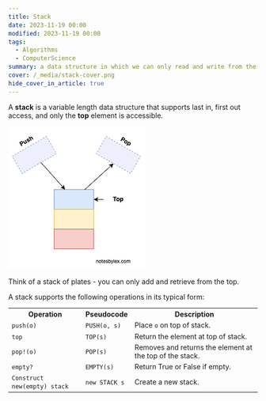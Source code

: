 ```yaml
---
title: Stack
date: 2023-11-19 00:00
modified: 2023-11-19 00:00
tags:
  - Algorithms
  - ComputerScience
summary: a data structure in which we can only read and write from the top
cover: /_media/stack-cover.png
hide_cover_in_article: true
---
```


A **stack** is a variable length data structure that supports last in, first out access, and only the **top** element is accessible.

![Diagram of a Stack](../_media/stack-diagram.png)

Think of a stack of plates - you can only add and retrieve from the top.

A stack supports the following operations in its typical form:

<table class="table-border">
    <tr>
        <th>Operation</th>
        <th>Pseudocode</th>
        <th>Description</th>
    </tr>
    <tr>
        <td><code>push(o)</code></td>
        <td><code>PUSH(o, s)</code></td>
        <td>Place <code>o</code> on top of stack.</td>
    </tr>
    <tr>
        <td><code>top</code></td>
        <td><code>TOP(s)</code></td>
        <td>Return the element at top of stack.</td>
    </tr>
    <tr>
        <td><code>pop!(o)</code></td>
        <td><code>POP(s)</code></td>
        <td>Removes and returns the element at the top of the stack.</td>
    </tr>
    <tr>
        <td><code>empty?</code></td>
        <td><code>EMPTY(s)</code></td>
        <td>Return True or False if empty.</td>
    </tr>
    <tr>
        <td><code>Construct new(empty) stack</code></td>
        <td><code>new STACK s</code></td>
        <td>Create a new stack.</td>
    </tr>
</table>

